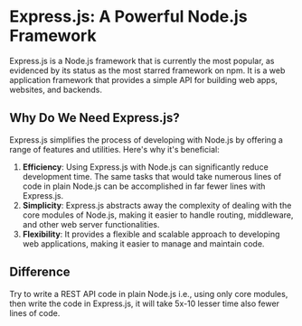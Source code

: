 # Express.js: A Powerful Node.js Framework

Express.js is a Node.js framework that is currently the most popular, as evidenced by its status as the most starred framework on npm. It is a web application framework that provides a simple API for building web apps, websites, and backends.

## Why Do We Need Express.js?

Express.js simplifies the process of developing with Node.js by offering a range of features and utilities. Here's why it's beneficial:

1. **Efficiency**: Using Express.js with Node.js can significantly reduce development time. The same tasks that would take numerous lines of code in plain Node.js can be accomplished in far fewer lines with Express.js.
2. **Simplicity**: Express.js abstracts away the complexity of dealing with the core modules of Node.js, making it easier to handle routing, middleware, and other web server functionalities.
3. **Flexibility**: It provides a flexible and scalable approach to developing web applications, making it easier to manage and maintain code.

## Difference

Try to write a REST API code in plain Node.js i.e., using only core modules, then write the code in Express.js, it will take 5x-10 lesser time also fewer lines of code.
